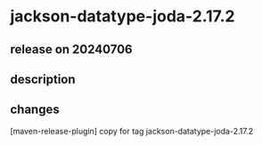 # jackson-datatype-joda-2.17.2

## release on 20240706
## description
## changes
[maven-release-plugin] copy for tag jackson-datatype-joda-2.17.2

